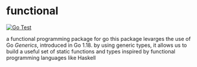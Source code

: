 # functional
[![Go Test](https://github.com/noam-g4/functional/actions/workflows/test.yml/badge.svg)](https://github.com/noam-g4/functional/actions/workflows/test.yml)

a functional programming package for go
this package levarges the use of Go *Generics*, introduced in Go 1.18.
by using generic types, it allows us to build a useful set of static functions and types
inspired by functional programming languages like Haskell 

